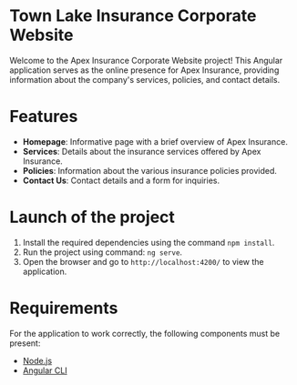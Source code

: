 # Town Lake Insurance Corporate Website
Welcome to the Apex Insurance Corporate Website project! 
This Angular application serves as the online presence for Apex Insurance, 
providing information about the company's services, policies, and contact details.

# Features
- **Homepage**: Informative page with a brief overview of Apex Insurance.
- **Services**: Details about the insurance services offered by Apex Insurance.
- **Policies**: Information about the various insurance policies provided.
- **Contact Us**: Contact details and a form for inquiries.

# Launch of the project
1. Install the required dependencies using the command ```npm install```.
2. Run the project using command: ```ng serve```.
3. Open the browser and go to ```http://localhost:4200/``` to view the application.

# Requirements
For the application to work correctly, 
the following components must be present:
- [Node.js](https://nodejs.org/)
- [Angular CLI](https://angular.io/cli)

